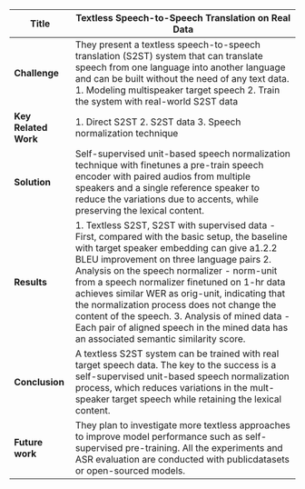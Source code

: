 | **Title**            | **Textless Speech-to-Speech Translation on Real Data**                                                                                                                                                                                                                                                                                                                                                                                                                                                                                     |
|----------------------|--------------------------------------------------------------------------------------------------------------------------------------------------------------------------------------------------------------------------------------------------------------------------------------------------------------------------------------------------------------------------------------------------------------------------------------------------------------------------------------------------------------------------------------------|
| **Challenge**        | They present a textless speech-to-speech translation (S2ST) system that can translate speech from one language into another language and can be built without the need of any text data. 1. Modeling multispeaker target speech 2. Train the system with real-world S2ST data                                                                                                                                                                                                                                                              |
| **Key Related Work** | 1. Direct S2ST 2. S2ST data 3. Speech normalization technique                                                                                                                                                                                                                                                                                                                                                                                                                                                                              |
| **Solution**         | Self-supervised unit-based speech normalization technique with finetunes a pre-train speech encoder with paired audios from multiple speakers and a single reference speaker to reduce  the variations due to accents, while preserving the lexical content.                                                                                                                                                                                                                                                                               |
| **Results**          | 1. Textless S2ST, S2ST with supervised data - First, compared with the basic setup, the baseline with target speaker embedding can give  a1.2.2 BLEU improvement on three language pairs  2. Analysis on the speech normalizer - norm-unit from a speech normalizer finetuned on 1-hr data achieves similar WER as orig-unit, indicating that the normalization process does not change the content of the speech.  3. Analysis of mined data - Each pair of aligned speech in the mined data has an associated semantic similarity score. |
| **Conclusion**       | A textless S2ST system can be trained with real target speech data. The key to the success is a self-supervised unit-based speech normalization process, which reduces variations in the mult- speaker target speech while retaining the lexical content.                                                                                                                                                                                                                                                                                  |
| **Future work**      | They plan to investigate more textless approaches to improve model performance such as self- supervised pre-training. All the experiments and ASR evaluation are conducted with publicdatasets or open-sourced models.                                                                                                                                                                                                                                                                                                                     |
